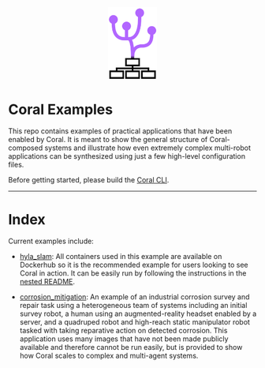 <div align="center">
    <img src="./.asset/coral.svg" width="20%">
</div>

# Coral Examples
This repo contains examples of practical applications that have been enabled by Coral. It is meant to show the general structure of Coral-composed systems and illustrate how even extremely complex multi-robot applications can be synthesized using just a few high-level configuration files.

Before getting started, please build the [Coral CLI](https://github.com/swanbeck/coral_cli.git).

---
# Index
Current examples include:

* [hyla_slam](./hyla_slam/): All containers used in this example are available on Dockerhub so it is the recommended example for users looking to see Coral in action. It can be easily run by following the instructions in the [nested README](./hyla_slam/README.md).

* [corrosion_mitigation](./corrosion_mitigation/): An example of an industrial corrosion survey and repair task using a heterogeneous team of systems including an initial survey robot, a human using an augmented-reality headset enabled by a server, and a quadruped robot and high-reach static manipulator robot tasked with taking reparative action on detected corrosion. This application uses many images that have not been made publicly available and therefore cannot be run easily, but is provided to show how Coral scales to complex and multi-agent systems.
